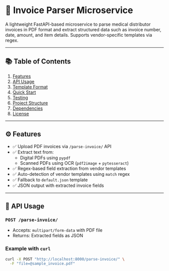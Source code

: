 # 🧾 Invoice Parser Microservice

A lightweight FastAPI-based microservice to parse medical distributor invoices in PDF format and extract structured data such as invoice number, date, amount, and item details. Supports vendor-specific templates via regex.

---

## 📚 Table of Contents

1. [Features](#-features)
2. [API Usage](#-api-usage)
3. [Template Format](#-template-format)
4. [Quick Start](#-quick-start)
5. [Testing](#-testing)
6. [Project Structure](#-project-structure)
7. [Dependencies](#-dependencies)
8. [License](#-license)

---

## ⚙️ Features

- ✅ Upload PDF invoices via `/parse-invoice/` API
- ✅ Extract text from:
  - Digital PDFs using `pypdf`
  - Scanned PDFs using OCR (`pdf2image` + `pytesseract`)
- ✅ Regex-based field extraction from vendor templates
- ✅ Auto-detection of vendor templates using `match` regex
- ✅ Fallback to `default.json` template
- ✅ JSON output with extracted invoice fields

---

## 🚀 API Usage

### `POST /parse-invoice/`

- Accepts: `multipart/form-data` with PDF file
- Returns: Extracted fields as JSON

### Example with `curl`

```bash
curl -X POST "http://localhost:8000/parse-invoice/" \
  -F "file=@sample_invoice.pdf"
